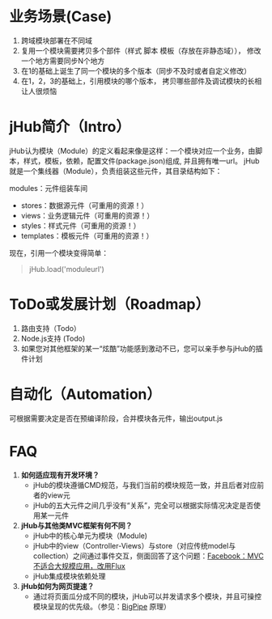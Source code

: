 业务场景(Case)
=====================

 1. 跨域模块部署在不同域 
 2. 复用一个模块需要拷贝多个部件（样式 脚本 模板（存放在非静态域））， 修改一个地方需要同步N个地方
 3. 在1的基础上诞生了同一个模块的多个版本（同步不及时或者自定义修改） 
 4. 在1，2，3的基础上，引用模块的哪个版本， 拷贝哪些部件及调试模块的长相让人很烦恼


jHub简介（Intro）
=====================
jHub认为模块（Module）的定义看起来像是这样：一个模块对应一个业务，由脚本，样式，模板，依赖，配置文件(package.json)组成, 并且拥有唯一url。
jHub就是一个集线器（Module），负责组装这些元件，其目录结构如下：

modules：元件组装车间
- stores：数据源元件（可重用的资源！）
- views：业务逻辑元件（可重用的资源！）
- styles：样式元件（可重用的资源！）
- templates：模板元件（可重用的资源！）

现在，引用一个模块变得简单：

> jHub.load('moduleurl')

 
ToDo或发展计划（Roadmap）
=====================
 1. 路由支持（Todo）
 2. Node.js支持 (Todo)
 3. 如果您对其他框架的某一“炫酷”功能感到激动不已，您可以亲手参与jHub的插件计划
 
自动化（Automation）
=====================
可根据需要决定是否在预编译阶段，合并模块各元件，输出output.js


FAQ
=====================

 1. **如何适应现有开发环境？**
    - jHub的模块遵循CMD规范，与我们当前的模块规范一致，并且后者对应前者的view元 
    - jHub的五大元件之间几乎没有“关系”，完全可以根据实际情况决定是否使用某一元件
 2. **jHub与其他类MVC框架有何不同？** 
    - jHub中的核心单元为模块（Module)
    - jHub中的view（Controller-Views）与store（对应传统model与collection）之间通过事件交互，侧面回答了这个问题：[Facebook：MVC不适合大规模应用，改用Flux][1]
    - jHub集成模块依赖处理
 3. **jHub如何为网页提速？**
    - 通过将页面瓜分成不同的模块，jHub可以并发请求多个模块，并且可操控模块呈现的优先级。（参见：[BigPipe][2] 原理）

  [1]: http://www.infoq.com/cn/news/2014/05/facebook-mvc-flux
  [2]: http://www.searchtb.com/2011/04/an-introduction-to-bigpipe.html
  